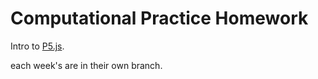 # Computational Practice Homework

Intro to [P5.js](p5js.org).

each week's are in their own branch.
